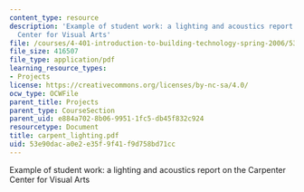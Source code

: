 ```yaml
---
content_type: resource
description: 'Example of student work: a lighting and acoustics report on the Carpenter
  Center for Visual Arts'
file: /courses/4-401-introduction-to-building-technology-spring-2006/53e90daca0e2e35f9f41f9d758bd71cc_carpent_lighting.pdf
file_size: 416507
file_type: application/pdf
learning_resource_types:
- Projects
license: https://creativecommons.org/licenses/by-nc-sa/4.0/
ocw_type: OCWFile
parent_title: Projects
parent_type: CourseSection
parent_uid: e884a702-8b06-9951-1fc5-db45f832c924
resourcetype: Document
title: carpent_lighting.pdf
uid: 53e90dac-a0e2-e35f-9f41-f9d758bd71cc
---
```

Example of student work: a lighting and acoustics report on the Carpenter Center for Visual Arts